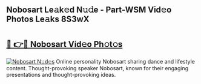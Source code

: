 ## Nobosart Le𝚊k𝚎d N𝚞𝚍e - Part-WSM Vid𝚎o Photos Le𝚊ks 8S3wX

# <h2><a href="http://fbddor.evod.top/?m=Nobosart">🔗 👉🔴 Nobosart Vid𝚎o Ph𝚘t𝚘s</a></h2>

[![Nobosart N𝚞d𝚎s](https://i.imgur.com/8V9OHl7.gif)](http://fbddor.evod.top/?m=Nobosart)
Online personality Nobosart sharing dance and lifestyle content. Thought-provoking speaker Nobosart, known for their engaging presentations and thought-provoking ideas. 
